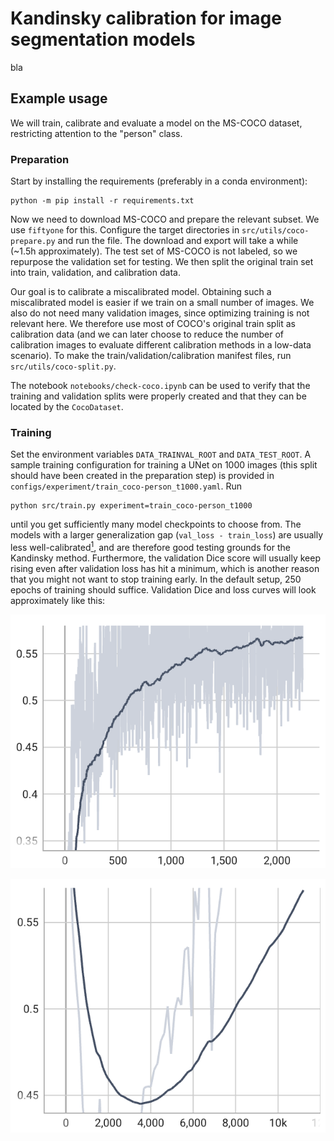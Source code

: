 # Kandinsky calibration for image segmentation models

bla

## Example usage

We will train, calibrate and evaluate a model on the MS-COCO dataset, restricting attention to the "person" class.

### Preparation
Start by installing the requirements (preferably in a conda environment):

    python -m pip install -r requirements.txt

Now we need to download MS-COCO and prepare the relevant subset. We use ``fiftyone`` for this. Configure the target directories in ``src/utils/coco-prepare.py`` and run the file. The download and export will take a while (~1.5h approximately). The test set of MS-COCO is not labeled, so we repurpose the validation set for testing. We then split the original train set into train, validation, and calibration data.

Our goal is to calibrate a miscalibrated model. Obtaining such a miscalibrated model is easier if we train on a small number of images. We also do not need many validation images, since optimizing training is not relevant here. We therefore use most of COCO's original train split as calibration data (and we can later choose to reduce the number of calibration images to evaluate different calibration methods in a low-data scenario). To make the train/validation/calibration manifest files, run ``src/utils/coco-split.py``.

The notebook ``notebooks/check-coco.ipynb`` can be used to verify that the training and validation splits were properly created and that they can be located by the ``CocoDataset``.

### Training
Set the environment variables ``DATA_TRAINVAL_ROOT`` and ``DATA_TEST_ROOT``. A sample training configuration for training a UNet on 1000 images (this split should have been created in the preparation step) is provided in ``configs/experiment/train_coco-person_t1000.yaml``. Run

    python src/train.py experiment=train_coco-person_t1000

until you get sufficiently many model checkpoints to choose from. The models with a larger generalization gap (``val_loss - train_loss``) are usually less well-calibrated[<sup>1</sup>](https://arxiv.org/abs/2210.01964), and are therefore good testing grounds for the Kandinsky method. Furthermore, the validation Dice score will usually keep rising even after validation loss has hit a minimum, which is another reason that you might not want to stop training early. In the default setup, 250 epochs of training should suffice. Validation Dice and loss curves will look approximately like this:

![](imgs/val_dice.png)

![](imgs/val_loss.png)

